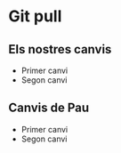 # Git pull

## Els nostres canvis
- Primer canvi
- Segon canvi
## Canvis de Pau
- Primer canvi
- Segon canvi
